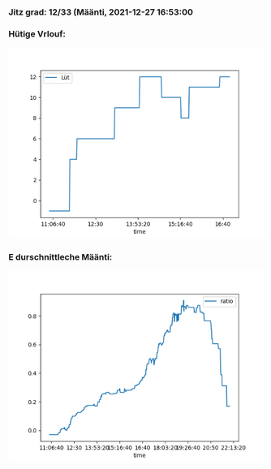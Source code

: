 ### Jitz grad: 12/33 (Määnti, 2021-12-27 16:53:00

### Hütige Vrlouf:
![Graph](Today.png)

### E durschnittleche Määnti:
![Graph](Määnti.png)